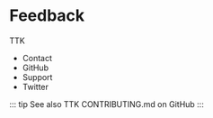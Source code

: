# Feedback

TTK

* Contact
* GitHub
* Support
* Twitter

::: tip See also
TTK CONTRIBUTING.md on GitHub
:::